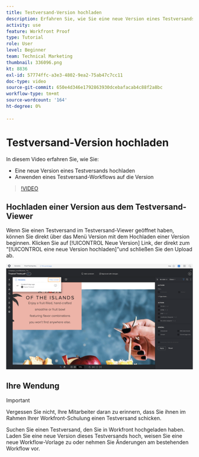 ```yaml
---
title: Testversand-Version hochladen
description: Erfahren Sie, wie Sie eine neue Version eines Testversands hochladen und einen Testversand-Workflow auf die Version in anwenden. [!DNL  Workfront].
activity: use
feature: Workfront Proof
type: Tutorial
role: User
level: Beginner
team: Technical Marketing
thumbnail: 336096.png
kt: 8836
exl-id: 57774ffc-a3e3-4802-9ea2-75ab47c7cc11
doc-type: video
source-git-commit: 650e4d346e1792863930dcebafacab4c88f2a8bc
workflow-type: tm+mt
source-wordcount: '164'
ht-degree: 0%

---
```


# Testversand-Version hochladen

In diesem Video erfahren Sie, wie Sie:

* Eine neue Version eines Testversands hochladen
* Anwenden eines Testversand-Workflows auf die Version

>[!VIDEO](https://video.tv.adobe.com/v/336096/?quality=12&learn=on)

## Hochladen einer Version aus dem Testversand-Viewer

Wenn Sie einen Testversand im Testversand-Viewer geöffnet haben, können Sie direkt über das Menü Version mit dem Hochladen einer Version beginnen. Klicken Sie auf [!UICONTROL Neue Version] Link, der direkt zum &quot;[!UICONTROL eine neue Version hochladen]&quot;und schließen Sie den Upload ab.

![Ein Bild des Testversand-Viewers mit dem Versionsmenü, das in der oberen linken Ecke eingeblendet wird, und dem [!UICONTROL Neue Version] Link hervorgehoben.](assets/upload-version-from-viewer.png)

## Ihre Wendung

>[!IMPORTANT]
>
>Vergessen Sie nicht, Ihre Mitarbeiter daran zu erinnern, dass Sie ihnen im Rahmen Ihrer Workfront-Schulung einen Testversand schicken.

Suchen Sie einen Testversand, den Sie in Workfront hochgeladen haben. Laden Sie eine neue Version dieses Testversands hoch, weisen Sie eine neue Workflow-Vorlage zu oder nehmen Sie Änderungen am bestehenden Workflow vor.

<!--
### Learn more 
* Create a new version of a proof
-->
